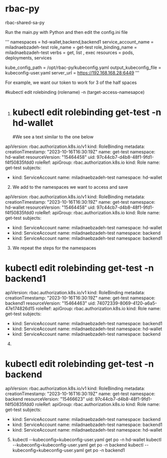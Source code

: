 # rbac-py
rbac-shared-sa-py


Run the main.py with Python and then edit the config.ini file






'''
namespaces = hd-wallet,backend,backend1
service_account_name = miladnaebzadeh-test
role_name = get-test
role_binding_name = miladnaebzadeh-test
verbs = get, list , exec
resources = pods, deployments, services

kube_config_path = /opt/rbac-py/kubeconfig.yaml
output_kubeconfig_file = kubeconfig-user.yaml
server_url = https://192.168.168.28:6449
'''



For example, we want our token to work for 3 of the half spaces


#kubectl edit rolebinding (rolename) -n (target-access-namesapce) 

1.
   # kubectl edit rolebinding get-test -n  hd-wallet


   #We see a text similar to the one below

apiVersion: rbac.authorization.k8s.io/v1
kind: RoleBinding
metadata:
  creationTimestamp: "2023-10-16T16:30:19Z"
  name: get-test
  namespace: hd-wallet
  resourceVersion: "15464458"
  uid: 97c44cb7-d4b8-48f1-9fd1-f4f50835fdd0
roleRef:
  apiGroup: rbac.authorization.k8s.io
  kind: Role
  name: get-test
subjects:
- kind: ServiceAccount
  name: miladnaebzadeh-test
  namespace: hd-wallet

2.  We add  to the namespaces we want to access and save

apiVersion: rbac.authorization.k8s.io/v1
kind: RoleBinding
metadata:
  creationTimestamp: "2023-10-16T16:30:19Z"
  name: get-test
  namespace: hd-wallet
  resourceVersion: "15464458"
  uid: 97c44cb7-d4b8-48f1-9fd1-f4f50835fdd0
roleRef:
  apiGroup: rbac.authorization.k8s.io
  kind: Role
  name: get-test
subjects:
- kind: ServiceAccount
  name: miladnaebzadeh-test
  namespace: hd-wallet
- kind: ServiceAccount
  name: miladnaebzadeh-test
  namespace: backend
- kind: ServiceAccount
  name: miladnaebzadeh-test
  namespace: backend1

3. We repeat the steps for the namespaces

 # kubectl edit rolebinding get-test -n  backend1


apiVersion: rbac.authorization.k8s.io/v1
kind: RoleBinding
metadata:
  creationTimestamp: "2023-10-16T16:30:19Z"
  name: get-test
  namespace: backend1
  resourceVersion: "15464463"
  uid: 74072339-8069-4120-a6a5-47e174826d15
roleRef:
  apiGroup: rbac.authorization.k8s.io
  kind: Role
  name: get-test
subjects:
- kind: ServiceAccount
  name: miladnaebzadeh-test
  namespace: backend1
- kind: ServiceAccount
  name: miladnaebzadeh-test
  namespace: hd-wallet
- kind: ServiceAccount
  name: miladnaebzadeh-test
  namespace: backend


4.
# kubectl edit rolebinding get-test -n  backend
apiVersion: rbac.authorization.k8s.io/v1
kind: RoleBinding
metadata:
  creationTimestamp: "2023-10-16T16:30:19Z"
  name: get-test
  namespace: backend
  resourceVersion: "15466623"
  uid: 97c44cb7-d4b8-48f1-9fd1-f4f50835fdd0
roleRef:
  apiGroup: rbac.authorization.k8s.io
  kind: Role
  name: get-test
subjects:
- kind: ServiceAccount
  name: miladnaebzadeh-test
  namespace: backend
- kind: ServiceAccount
  name: miladnaebzadeh-test
  namespace: backend1
- kind: ServiceAccount
  name: miladnaebzadeh-test
  namespace: hd-wallet


 5.  kubectl   --kubeconfig=kubeconfig-user.yaml  get po -n hd-wallet
     kubectl   --kubeconfig=kubeconfig-user.yaml  get po -n backend
     kubectl   --kubeconfig=kubeconfig-user.yaml  get po -n backend1
